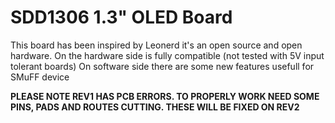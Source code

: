# SDD1306 1.3" OLED Board

This board has been inspired by Leonerd it's an open source and open hardware.
On the hardware side is fully compatible (not tested with 5V input tolerant boards)
On software side there are some new features usefull for SMuFF device

**PLEASE NOTE REV1 HAS PCB ERRORS. TO PROPERLY WORK NEED SOME PINS, PADS AND ROUTES CUTTING. THESE WILL BE FIXED ON REV2**
